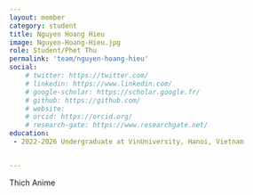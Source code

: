 ```yaml
---
layout: member
category: student
title: Nguyen Hoang Hieu
image: Nguyen-Hoang-Hieu.jpg
role: Student/Phet Thu
permalink: 'team/nguyen-hoang-hieu'
social:
    # twitter: https://twitter.com/
    # linkedin: https://www.linkedin.com/
    # google-scholar: https://scholar.google.fr/
    # github: https://github.com/
    # website:
    # orcid: https://orcid.org/
    # research-gate: https://www.researchgate.net/
education:
 - 2022-2026 Undergraduate at VinUniversity, Hanoi, Vietnam


---
```


Thich Anime
